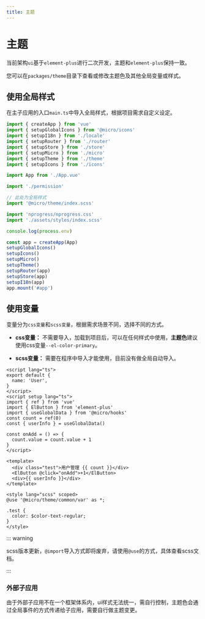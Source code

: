 ```yaml
---
title: 主题
---
```


# 主题

当前架构`ui`基于`element-plus`进行二次开发，主题和`element-plus`保持一致。

您可以在`packages/theme`目录下查看或修改主题色及其他全局变量或样式。

## 使用全局样式

在主子应用的入口`main.ts`中导入全局样式，根据项目需求自定义设定。
```ts
import { createApp } from 'vue'
import { setupGlobalIcons } from '@micro/icons'
import { setupI18n } from './locale'
import { setupRouter } from './router'
import { setupStore } from './store'
import { setupMicro } from './micro'
import { setupTheme } from './theme'
import { setupIcons } from './icons'

import App from './App.vue'

import './permission'

// 此处为全局样式
import '@micro/theme/index.scss'

import 'nprogress/nprogress.css'
import './assets/styles/index.scss'

console.log(process.env)

const app = createApp(App)
setupGlobalIcons()
setupIcons()
setupMicro()
setupTheme()
setupRouter(app)
setupStore(app)
setupI18n(app)
app.mount('#app')
```

## 使用变量

变量分为`css变量`和`scss变量`，根据需求场景不同，选择不同的方式。

- **css变量：** 不需要导入，加载到项目后，可以在任何样式中使用，**主题色**建议使用css变量`--el-color-primary`。

- **scss变量：** 需要在程序中导入才能使用，目前没有做全局自动导入。

```vue
<script lang="ts">
export default {
  name: 'User',
}
</script>
<script setup lang="ts">
import { ref } from 'vue'
import { ElButton } from 'element-plus'
import { useGlobalData } from '@micro/hooks'
const count = ref(0)
const { userInfo } = useGlobalData()

const onAdd = () => {
  count.value = count.value + 1
}
</script>

<template>
  <div class="test">用户管理 {{ count }}</div>
  <ElButton @click="onAdd">+1</ElButton>
  <div>{{ userInfo }}</div>
</template>

<style lang="scss" scoped>
@use '@micro/theme/common/var' as *;

.test {
  color: $color-text-regular;
}
</style>

```

::: warning

scss版本更新，`@import`导入方式即将废弃，请使用`@use`的方式，具体查看scss文档。

:::

### 外部子应用

由于外部子应用不在一个框架体系内，ui样式无法统一，需自行控制，主题色会通过全局事件的方式传递给子应用，需要自行做主题变更。